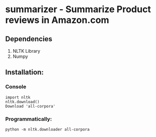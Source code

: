 # summarizer - Summarize Product reviews in Amazon.com


## Dependencies

1. NLTK Library
2. Numpy

## Installation:

### Console
    
    import nltk
    nltk.download()
    Download 'all-corpora'

### Programmatically: 
    
    python -m nltk.downloader all-corpora